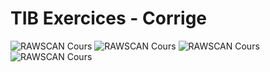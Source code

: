 # TIB Exercices - Corrige
![RAWSCAN Cours](https://github.com/gottburgm/Share/blob/master/PGITF/ANA/Scan/TIB-2-reseau-informatique-corrige-1.jpg)
![RAWSCAN Cours](https://github.com/gottburgm/Share/blob/master/PGITF/ANA/Scan/TIB-2-reseau-informatique-corrige-2.jpg)
![RAWSCAN Cours](https://github.com/gottburgm/Share/blob/master/PGITF/ANA/Scan/TIB-2-reseau-informatique-corrige-3.jpg)
![RAWSCAN Cours](https://github.com/gottburgm/Share/blob/master/PGITF/ANA/Scan/TIB-2-reseau-informatique-corrige-4.jpg)

